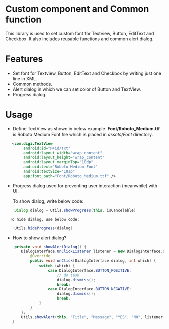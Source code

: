 # Custom component and Common function
  This library is used to set custom font for Textview, Button, EditText and Checkbox. It also includes reusable functions and
  common alert dialog.

# Features
  * Set font for Textview, Button, EditText and Checkbox by writing just one line in XML.
  * Common methods.
  * Alert dialog in which we can set color of Button and TextView.
  * Progress dialog.
  
#  Usage
  * Define TextView as shown in below example.
   **Font/Roboto_Medium.ttf** is Roboto Medium Font file which is placed in *assets/Font* directory.

```XML
   <com.digi.TextView
        android:id="@+id/txt"
        android:layout_width="wrap_content"
        android:layout_height="wrap_content"
        android:layout_marginTop="10dp"
        android:text="Roboto Medium Font"
        android:textSize="10sp"
        app:font_path="Font/Roboto_Medium.ttf" />
```

*  Progress dialog used for preventing user interaction (meanwhile) with UI.

    To show dialog, write below code:
```java   
    Dialog dialog = Utils.showProgress(this, isCancelable)
```
      To hide dialog, use below code:
      
```java
    Utils.hideProgress(dialog)
```
     
 * How to show alert dialog?
 
 ```java 
     private void showAlertDialog() {
        DialogInterface.OnClickListener listener = new DialogInterface.OnClickListener() {
            @Override
            public void onClick(DialogInterface dialog, int which) {
                switch (which) {
                    case DialogInterface.BUTTON_POSITIVE:
                        // do task
                        dialog.dismiss();
                        break;
                    case DialogInterface.BUTTON_NEGATIVE:
                        dialog.dismiss();
                        break;
                }
            }
        };
        Utils.showAlert(this, "Title", "Message", "YES", "NO", listener, isCancelable, isAnimation);
    }
 ```  
    


